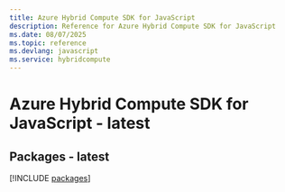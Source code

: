 ```yaml
---
title: Azure Hybrid Compute SDK for JavaScript
description: Reference for Azure Hybrid Compute SDK for JavaScript
ms.date: 08/07/2025
ms.topic: reference
ms.devlang: javascript
ms.service: hybridcompute
---
```

# Azure Hybrid Compute SDK for JavaScript - latest
## Packages - latest
[!INCLUDE [packages](hybrid-compute-index.md)]